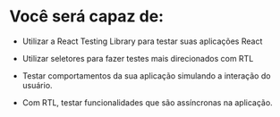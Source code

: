 # Você será capaz de:

  - Utilizar a React Testing Library para testar suas aplicações React

  - Utilizar seletores para fazer testes mais direcionados com RTL

  - Testar comportamentos da sua aplicação simulando a interação do usuário.

  - Com RTL, testar funcionalidades que são assíncronas na aplicação.